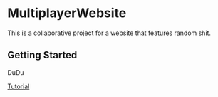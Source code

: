 # MultiplayerWebsite

This is a collaborative project for a website that features random shit.

## Getting Started

DuDu

[Tutorial](https://www.youtube.com/watch?v=dQw4w9WgXcQ)
